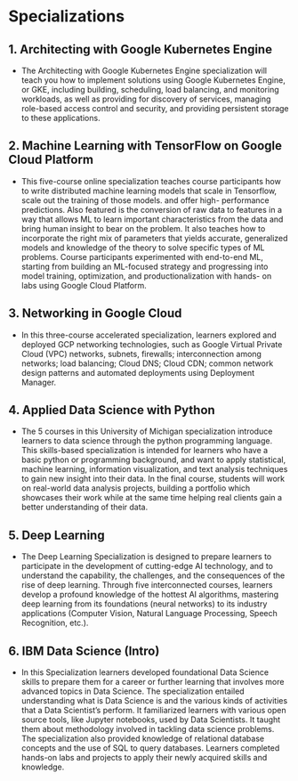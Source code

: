 # Specializations

## 1. Architecting with Google Kubernetes Engine 
- The Architecting with Google Kubernetes Engine specialization will teach you how to implement 
solutions using Google Kubernetes Engine, or GKE, including building, scheduling, load balancing, 
and monitoring workloads, as well as providing for discovery of services, managing role-based 
access control and security, and providing persistent storage to these applications.

## 2. Machine Learning with TensorFlow on Google Cloud Platform
- This five-course online specialization teaches course participants how to write distributed 
machine learning models that scale in Tensorflow, scale out the training of those models. and 
offer high- performance predictions. Also featured is the conversion of raw data to features 
in a way that allows ML to learn important characteristics from the data and bring human 
insight to bear on the problem. It also teaches how to incorporate the right mix of parameters 
that yields accurate, generalized models and knowledge of the theory to solve specific types 
of ML problems. Course participants experimented with end-to-end ML, starting from building an 
ML-focused strategy and progressing into model training, optimization, and productionalization 
with hands- on labs using Google Cloud Platform.

## 3. Networking in Google Cloud
- In this three-course accelerated specialization, learners explored and deployed GCP networking 
technologies, such as Google Virtual Private Cloud (VPC) networks, subnets, firewalls; 
interconnection among networks; load balancing; Cloud DNS; Cloud CDN; common network design 
patterns and automated deployments using Deployment Manager.

## 4. Applied Data Science with Python
- The 5 courses in this University of Michigan specialization introduce learners to data science 
through the python programming language. This skills-based specialization is intended for learners 
who have a basic python or programming background, and want to apply statistical, machine learning, 
information visualization, and text analysis techniques to gain new insight into their data. In the 
final course, students will work on real-world data analysis projects, building a portfolio which 
showcases their work while at the same time helping real clients gain a better understanding of 
their data.

## 5. Deep Learning
- The Deep Learning Specialization is designed to prepare learners to participate in the development 
of cutting-edge AI technology, and to understand the capability, the challenges, and the consequences 
of the rise of deep learning. Through five interconnected courses, learners develop a profound 
knowledge of the hottest AI algorithms, mastering deep learning from its foundations (neural networks) 
to its industry applications (Computer Vision, Natural Language Processing, Speech Recognition, etc.).

## 6. IBM Data Science (Intro)
- In this Specialization learners developed foundational Data Science skills to prepare them for a 
career or further learning that involves more advanced topics in Data Science. The specialization 
entailed understanding what is Data Science is and the various kinds of activities that a Data 
Scientist’s perform. It familiarized learners with various open source tools, like Jupyter notebooks, 
used by Data Scientists. It taught them about methodology involved in tackling data science problems. 
The specialization also provided knowledge of relational database concepts and the use of SQL to query 
databases. Learners completed hands-on labs and projects to apply their newly acquired skills and 
knowledge.
